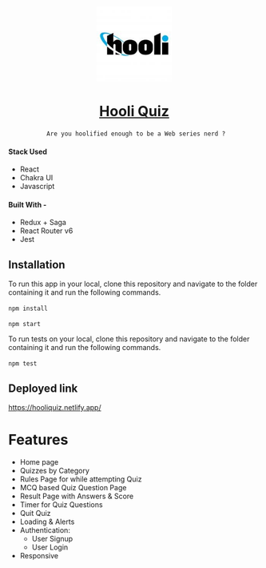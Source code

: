 <div align="center">
  <img src="public/logo192.png" width="150" title="App Logo">

   # [Hooli Quiz](https://hooliquiz.netlify.app/)
     Are you hoolified enough to be a Web series nerd ?
</div>

#### Stack Used

- React
- Chakra UI
- Javascript

#### Built With -

- Redux + Saga
- React Router v6
- Jest

## Installation

To run this app in your local, clone this repository and navigate to the folder containing it and run the following commands.

`npm install`

`npm start`

To run tests on your local, clone this repository and navigate to the folder containing it and run the following commands.

`npm test`

## Deployed link

https://hooliquiz.netlify.app/

# Features

- Home page
- Quizzes by Category
- Rules Page for while attempting Quiz
- MCQ based Quiz Question Page
- Result Page with Answers & Score
- Timer for Quiz Questions
- Quit Quiz
- Loading & Alerts
- Authentication: 
    - User Signup 
    - User Login
- Responsive
